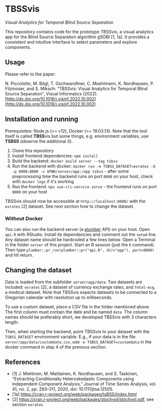 # TBSSvis

_Visual Analytics for Temporal Blind Source Separation_

This repository contains code for the prototype _TBSSvis_, a visual analytics app for the Blind Source Separation algorithm gSOBI [1, 1a]. It provides a consistent and intuitive interface to select parameters and explore components.

## Usage

Please refer to the paper:

N. Piccolotto, M. Bögl, T. Gschwandtner, C. Muehlmann, K. Nordhausen, P. Filzmoser, and S. Miksch: "TBSSvis: Visual Analytics for Temporal Blind Source Separation", Visual Informatics (2022). [http://dx.doi.org/10.1016/j.visinf.2022.10.002](http://dx.doi.org/10.1016/j.visinf.2022.10.002)

## Installation and running

Prerequisites: Node.js (>= v12), Docker (>= 19.03.13). Note that the tool itself is called **TBSS**vis but some things, e.g. environment variables, use **TSBSS** (observe the additional _S_).

1. Clone this repository
2. Install frontend dependencies: `npm install`
3. Build the backend: `docker build server --tag tsbss`
3. Run the backend with docker: `docker run -e TSBSS_DATASET=exrates -d -p 8008:8000 -v $PWD/server/app:/app tsbss` - after some preprocessing time the backend runs on port `8008` on your host, check with `docker logs` if it's working
4. Run the frontend: `npx vue-cli-service serve` - the frontend runs on port `8080` on your host

TBSSvis should now be accessible at `http://localhost:8080/` with the `exrates` [2] dataset. See next section how to change the dataset.

### Without Docker

You can also run the backend server (a [plumber](https://www.rplumber.io/) API) on your host. Open `api.R` with RStudio. Install its dependencies and comment out the `setwd` line. Any dataset name should be hardcoded a few lines below. Open a Terminal in the folder `server` of this project. Start an R session (just the `R` command). Then type `plumber::pr_run(plumber::pr("api.R", dir="app"), port=8008)` and hit return.

## Changing the dataset

Data is loaded from the subfolder `server/app/data`. Two datasets are included: `exrates` [2], a dataset of currency exchange rates, and `fetal-ecg`, a medical dataset. Note that TBSSvis expects datasets to be connected to a Gregorian calendar with resolution up to milliseconds.

To use a custom dataset, place a CSV file in the folder mentioned above. The first column must contain the date and be named `date`. The column names should be preferably short, we developed TBSSvis with 3 characters length.

Then, when starting the backend, point TBSSvis to your dataset with the `TSBSS_DATASET` environment variable. E.g., if your data is in the file `server/app/data/customdata.csv`, use  `-e TSBSS_DATASET=customdata` in the docker command in step 4 of the previous section.

## References

* [1] J. Miettinen, M. Matilainen, K. Nordhausen, and S. Taskinen, “Extracting Conditionally Heteroskedastic Components using Independent Component Analysis,” Journal of Time Series Analysis, vol. 41, no. 2, pp. 293–311, 2020, doi: 10.1111/jtsa.12505.
* [1a] https://cran.r-project.org/web/packages/tsBSS/index.html
* [2] https://cran.r-project.org/web/packages/stochvol/stochvol.pdf, see section `exrates`
